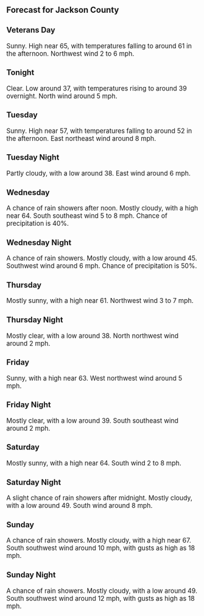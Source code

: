 <div>
   <h2>Forecast for Jackson County</h2>
   <p>
      <div style="font-size:120%">
         <h3>Veterans Day</h3>Sunny. High near 65, with temperatures falling to around 61 in the afternoon. Northwest wind 2 to 6 mph.<br></div>
   </p>
   <p>
      <div style="font-size:120%">
         <h3>Tonight</h3>Clear. Low around 37, with temperatures rising to around 39 overnight. North wind around 5 mph.<br></div>
   </p>
   <p>
      <div style="font-size:120%">
         <h3>Tuesday</h3>Sunny. High near 57, with temperatures falling to around 52 in the afternoon. East northeast wind around 8 mph.<br></div>
   </p>
   <p>
      <div style="font-size:120%">
         <h3>Tuesday Night</h3>Partly cloudy, with a low around 38. East wind around 6 mph.<br></div>
   </p>
   <p>
      <div style="font-size:120%">
         <h3>Wednesday</h3>A chance of rain showers after noon. Mostly cloudy, with a high near 64. South southeast wind 5 to 8 mph. Chance of precipitation
         is 40%.<br></div>
   </p>
   <p>
      <div style="font-size:120%">
         <h3>Wednesday Night</h3>A chance of rain showers. Mostly cloudy, with a low around 45. Southwest wind around 6 mph. Chance of precipitation is 50%.<br></div>
   </p>
   <p>
      <div style="font-size:120%">
         <h3>Thursday</h3>Mostly sunny, with a high near 61. Northwest wind 3 to 7 mph.<br></div>
   </p>
   <p>
      <div style="font-size:120%">
         <h3>Thursday Night</h3>Mostly clear, with a low around 38. North northwest wind around 2 mph.<br></div>
   </p>
   <p>
      <div style="font-size:120%">
         <h3>Friday</h3>Sunny, with a high near 63. West northwest wind around 5 mph.<br></div>
   </p>
   <p>
      <div style="font-size:120%">
         <h3>Friday Night</h3>Mostly clear, with a low around 39. South southeast wind around 2 mph.<br></div>
   </p>
   <p>
      <div style="font-size:120%">
         <h3>Saturday</h3>Mostly sunny, with a high near 64. South wind 2 to 8 mph.<br></div>
   </p>
   <p>
      <div style="font-size:120%">
         <h3>Saturday Night</h3>A slight chance of rain showers after midnight. Mostly cloudy, with a low around 49. South wind around 8 mph.<br></div>
   </p>
   <p>
      <div style="font-size:120%">
         <h3>Sunday</h3>A chance of rain showers. Mostly cloudy, with a high near 67. South southwest wind around 10 mph, with gusts as high as 18
         mph.<br></div>
   </p>
   <p>
      <div style="font-size:120%">
         <h3>Sunday Night</h3>A chance of rain showers. Mostly cloudy, with a low around 49. South southwest wind around 12 mph, with gusts as high as 18
         mph.<br></div>
   </p>
</div>